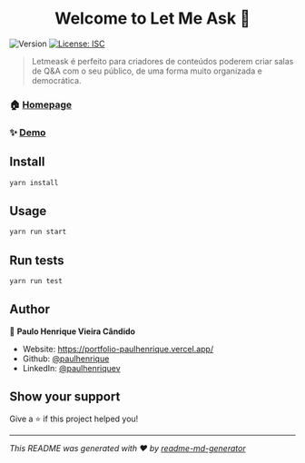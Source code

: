 <h1 align="center">Welcome to Let Me Ask 👋</h1>
<p>
  <img alt="Version" src="https://img.shields.io/badge/version-0.1.0-blue.svg?cacheSeconds=2592000" />
  <a href="#" target="_blank">
    <img alt="License: ISC" src="https://img.shields.io/badge/License-ISC-yellow.svg" />
  </a>
</p>

> Letmeask é perfeito para criadores de conteúdos poderem criar salas de Q&A com o seu público, de uma forma muito organizada e democrática.

### 🏠 [Homepage](https://letmeask-ph.web.app/)

### ✨ [Demo](https://letmeask-ph.web.app/)

## Install

```sh
yarn install
```

## Usage

```sh
yarn run start
```

## Run tests

```sh
yarn run test
```

## Author

👤 **Paulo Henrique Vieira Cândido**

* Website: https://portfolio-paulhenrique.vercel.app/
* Github: [@paulhenrique](https://github.com/paulhenrique)
* LinkedIn: [@paulhenriquev](https://linkedin.com/in/paulhenriquev)

## Show your support

Give a ⭐️ if this project helped you!

***
_This README was generated with ❤️ by [readme-md-generator](https://github.com/kefranabg/readme-md-generator)_